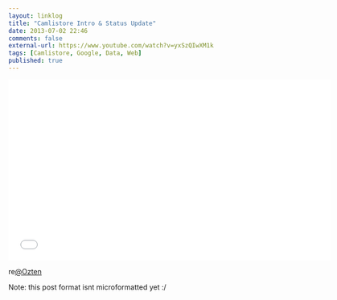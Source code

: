 ```yaml
---
layout: linklog
title: "Camlistore Intro & Status Update"
date: 2013-07-02 22:46
comments: false
external-url: https://www.youtube.com/watch?v=yxSzQIwXM1k
tags: [Camlistore, Google, Data, Web]
published: true
---
```


<div class="flex-video">
    <iframe width="640" height="360" src="//www.youtube.com/embed/yxSzQIwXM1k" frameborder="0" allowfullscreen></iframe>
</div>

re[@Ozten](http://innercircle.aok.io/hello_indieweb)

Note: this post format isnt microformatted yet :/